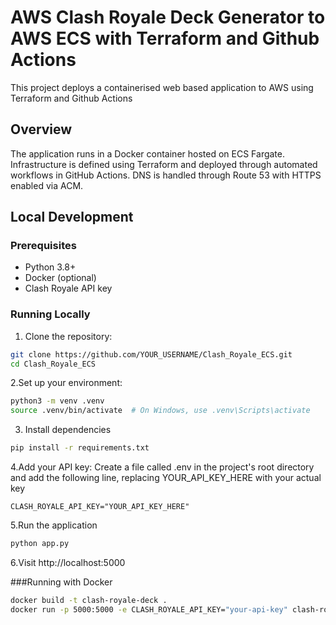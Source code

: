 # AWS Clash Royale Deck Generator to AWS ECS with Terraform and Github Actions

This project deploys a containerised web based application to AWS using Terraform and Github Actions

## Overview 

The application runs in a Docker container hosted on ECS Fargate. Infrastructure is defined using Terraform and deployed through automated workflows in GitHub Actions. DNS is handled through Route 53 with HTTPS enabled via ACM.

##  Local Development

### Prerequisites
- Python 3.8+
- Docker (optional)
- Clash Royale API key

### Running Locally

1. Clone the repository:
```bash
git clone https://github.com/YOUR_USERNAME/Clash_Royale_ECS.git
cd Clash_Royale_ECS
```
2.Set up your environment:
```bash
python3 -m venv .venv
source .venv/bin/activate  # On Windows, use .venv\Scripts\activate
```
3. Install dependencies
```bash
pip install -r requirements.txt
```
4.Add your API key:
Create a file called .env in the project's root directory and add the following line, replacing YOUR_API_KEY_HERE with your actual key
```
CLASH_ROYALE_API_KEY="YOUR_API_KEY_HERE"
```
5.Run the application
```bash
python app.py
```
6.Visit http://localhost:5000

###Running with Docker
```bash
docker build -t clash-royale-deck .
docker run -p 5000:5000 -e CLASH_ROYALE_API_KEY="your-api-key" clash-royale-deck
```

















